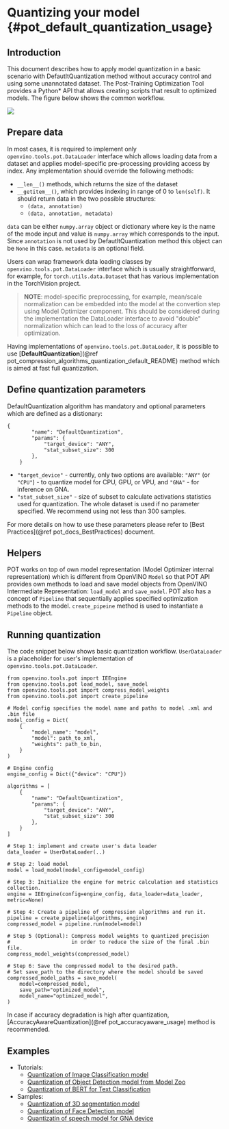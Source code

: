 # Quantizing your model {#pot_default_quantization_usage}

## Introduction
This document describes how to apply model quantization in a basic scenario with DefautltQuantization method without accuracy control and using some unannotated dataset. The Post-Training Optimization Tool provides a Python* API that allows creating scripts that result to optimized models. The figure below shows the common workflow.

![](./images/api.png)

## Prepare data
In most cases, it is required to implement only `openvino.tools.pot.DataLoader` interface which allows loading data from a dataset and applies model-specific pre-processing providing access by index. Any implementation should override the following methods: 

- `__len__()` methods, which returns the size of the dataset
- `__getitem__()`, which provides indexing in range of 0 to `len(self)`. It should return data in the two possible structures:
   - `(data, annotation)`
   - `(data, annotation, metadata)`

`data` can be either `numpy.array` object or dictionary where key is the name of the mode input and value is `numpy.array` which corresponds to the input. Since `annotation` is not used by DefautltQuantization method this object can be `None` in this case. `metadata` is an optional field.
  
Users can wrap framework data loading classes by `openvino.tools.pot.DataLoader` interface which is usually straightforward, for example, for `torch.utils.data.Dataset` that has various implementation in the TorchVision project.

> **NOTE**: model-specific preprocessing, for example, mean/scale normalization can be embedded into the model at the convertion step using Model Optimizer component. This should be considered during the implementation the DataLoader interface to avoid "double" normalization which can lead to the loss of accuracy after optimization.

Having implementations of `openvino.tools.pot.DataLoader`, it is possible to use  [**DefaultQuantization**](@ref pot_compression_algorithms_quantization_default_README) method which is aimed at fast full quantization.

## Define quantization parameters
DefaultQuantization algorithm has mandatory and optional parameters which are defined as a distionary:
```
{
        "name": "DefaultQuantization",
        "params": {
            "target_device": "ANY",
            "stat_subset_size": 300
        },
    }
```  
- `"target_device"` - currently, only two options are available: `"ANY"` (or `"CPU"`) -  to quantize model for CPU, GPU, or VPU, and `"GNA"` - for inference on GNA.
- `"stat_subset_size"` - size of subset to calculate activations statistics used for quantization. The whole dataset is used if no parameter specified. We recommend using not less than 300 samples.


For more details on how to use these parameters please refer to [Best Practices](@ref pot_docs_BestPractices) document.

## Helpers
POT works on top of own model representation (Model Optimizer internal representation) which is different from OpenVINO `Model` so that POT API provides own methods to load and save model objects from OpenVINO Intermediate Representation: `load_model` and `save_model`. POT also has a concept of `Pipeline` that sequentially applies specified optimization methods to the model. `create_pipeine` method is used to instantiate a `Pipeline` object.

## Running quantization

The code snippet below shows basic quantization workflow. `UserDataLoader` is a placeholder for user's implementation of `openvino.tools.pot.DataLoader`.

```
from openvino.tools.pot import IEEngine
from openvino.tools.pot load_model, save_model
from openvino.tools.pot import compress_model_weights
from openvino.tools.pot import create_pipeline

# Model config specifies the model name and paths to model .xml and .bin file
model_config = Dict(
    {
        "model_name": "model",
        "model": path_to_xml,
        "weights": path_to_bin,
    }
)

# Engine config
engine_config = Dict({"device": "CPU"})

algorithms = [
    {
        "name": "DefaultQuantization",
        "params": {
            "target_device": "ANY",
            "stat_subset_size": 300
        },
    }
]

# Step 1: implement and create user's data loader
data_loader = UserDataLoader(..)

# Step 2: load model
model = load_model(model_config=model_config)

# Step 3: Initialize the engine for metric calculation and statistics collection.
engine = IEEngine(config=engine_config, data_loader=data_loader, metric=None)

# Step 4: Create a pipeline of compression algorithms and run it.
pipeline = create_pipeline(algorithms, engine)
compressed_model = pipeline.run(model=model)

# Step 5 (Optional): Compress model weights to quantized precision
#                    in order to reduce the size of the final .bin file.
compress_model_weights(compressed_model)

# Step 6: Save the compressed model to the desired path.
# Set save_path to the directory where the model should be saved
compressed_model_paths = save_model(
    model=compressed_model,
    save_path="optimized_model",
    model_name="optimized_model",
)
```

In case if accuracy degradation is high after quantization, [AccuracyAwareQuantization](@ref pot_accuracyaware_usage) method is recommended.

## Examples

* Tutorials:
  * [Quantization of Image Classification model](https://github.com/openvinotoolkit/openvino_notebooks/tree/main/notebooks/301-tensorflow-training-openvino)
  * [Quantization of Object Detection model from Model Zoo](https://github.com/openvinotoolkit/openvino_notebooks/tree/main/notebooks/111-detection-quantization)
  * [Quantization of BERT for Text Classification](https://github.com/openvinotoolkit/openvino_notebooks/tree/main/notebooks/105-language-quantize-bert)
* Samples:
  * [Quantization of 3D segmentation model](https://github.com/openvinotoolkit/openvino/tree/master/tools/pot/openvino/tools/pot/api/samples/3d_segmentation)
  * [Quantization of Face Detection model](https://github.com/openvinotoolkit/openvino/tree/master/tools/pot/openvino/tools/pot/api/samples/face_detection)
  * [Quantizatin of speech model for GNA device](https://github.com/openvinotoolkit/openvino/tree/master/tools/pot/openvino/tools/pot/api/samples/speech)

